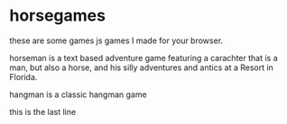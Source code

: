 # horsegames
these are some games js games I made for 
your browser.

horseman is a text based adventure game
featuring a carachter that is a man, but
also a horse, and his silly adventures
and antics at a Resort in Florida.

hangman is a classic hangman game

this is the last line 

